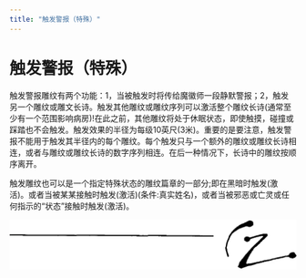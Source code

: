 ```yaml
---
title: "触发警报（特殊）"
---
```

# 触发警报（特殊）

触发警报雕纹有两个功能：1，当被触发时将传给魔徽师一段静默警报；2，触发另一个雕纹或雕文长诗。触发其他雕纹或雕纹序列可以激活整个雕纹长诗(通常至少有一个范围影响病房)!在此之前，其他雕纹将处于休眠状态，即使触摸，碰撞或踩踏也不会触发。触发效果的半径为每级10英尺(3米)。重要的是要注意，触发警报不能用于触发其半径内的每个雕纹。每个触发只与一个额外的雕纹或雕纹长诗相连，或者与雕纹或雕纹长诗的数字序列相连。在后一种情况下，长诗中的雕纹按顺序离开。

触发雕纹也可以是一个指定特殊状态的雕纹篇章的一部分;即在黑暗时触发(激活)。或者当被某某接触时触发(激活)(条件:真实姓名)，或者当被邪恶或亡灵或任何指示的“状态”接触时触发(激活)。

![image-20240708101022415](./assets/image-20240708101022415.webp)